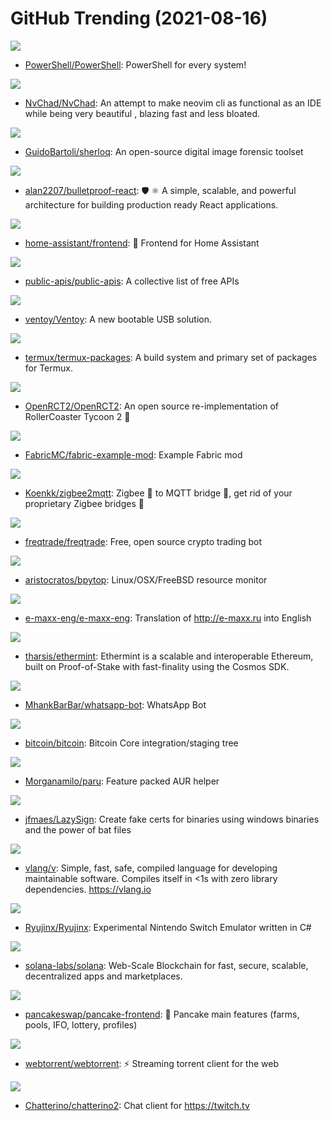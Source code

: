 # GitHub Trending (2021-08-16)

![](https://img.shields.io/badge/C%23-New%20202-green?style=flat-square&logo=appveyor)
- [PowerShell/PowerShell](https://github.com/PowerShell/PowerShell): PowerShell for every system!

![](https://img.shields.io/badge/Lua-New%2014-green?style=flat-square&logo=appveyor)
- [NvChad/NvChad](https://github.com/NvChad/NvChad): An attempt to make neovim cli as functional as an IDE while being very beautiful , blazing fast and less bloated.

![](https://img.shields.io/badge/Perl-New%2095-green?style=flat-square&logo=appveyor)
- [GuidoBartoli/sherloq](https://github.com/GuidoBartoli/sherloq): An open-source digital image forensic toolset

![](https://img.shields.io/badge/TypeScript-New%2063-green?style=flat-square&logo=appveyor)
- [alan2207/bulletproof-react](https://github.com/alan2207/bulletproof-react): 🛡️ ⚛️ A simple, scalable, and powerful architecture for building production ready React applications.

![](https://img.shields.io/badge/TypeScript-New%201-green?style=flat-square&logo=appveyor)
- [home-assistant/frontend](https://github.com/home-assistant/frontend): 🍭 Frontend for Home Assistant

![](https://img.shields.io/badge/Python-New%20607-green?style=flat-square&logo=appveyor)
- [public-apis/public-apis](https://github.com/public-apis/public-apis): A collective list of free APIs

![](https://img.shields.io/badge/C-New%20182-green?style=flat-square&logo=appveyor)
- [ventoy/Ventoy](https://github.com/ventoy/Ventoy): A new bootable USB solution.

![](https://img.shields.io/badge/Shell-New%205-green?style=flat-square&logo=appveyor)
- [termux/termux-packages](https://github.com/termux/termux-packages): A build system and primary set of packages for Termux.

![](https://img.shields.io/badge/C%2B%2B-New%201-green?style=flat-square&logo=appveyor)
- [OpenRCT2/OpenRCT2](https://github.com/OpenRCT2/OpenRCT2): An open source re-implementation of RollerCoaster Tycoon 2 🎢

![](https://img.shields.io/badge/Java-New%201-green?style=flat-square&logo=appveyor)
- [FabricMC/fabric-example-mod](https://github.com/FabricMC/fabric-example-mod): Example Fabric mod

![](https://img.shields.io/badge/JavaScript-New%201-green?style=flat-square&logo=appveyor)
- [Koenkk/zigbee2mqtt](https://github.com/Koenkk/zigbee2mqtt): Zigbee 🐝 to MQTT bridge 🌉, get rid of your proprietary Zigbee bridges 🔨

![](https://img.shields.io/badge/Python-New%209-green?style=flat-square&logo=appveyor)
- [freqtrade/freqtrade](https://github.com/freqtrade/freqtrade): Free, open source crypto trading bot

![](https://img.shields.io/badge/Python-New%2012-green?style=flat-square&logo=appveyor)
- [aristocratos/bpytop](https://github.com/aristocratos/bpytop): Linux/OSX/FreeBSD resource monitor

![](https://img.shields.io/badge/C%2B%2B-New%2029-green?style=flat-square&logo=appveyor)
- [e-maxx-eng/e-maxx-eng](https://github.com/e-maxx-eng/e-maxx-eng): Translation of http://e-maxx.ru into English

![](https://img.shields.io/badge/JavaScript-New%20233-green?style=flat-square&logo=appveyor)
- [tharsis/ethermint](https://github.com/tharsis/ethermint): Ethermint is a scalable and interoperable Ethereum, built on Proof-of-Stake with fast-finality using the Cosmos SDK.

![](https://img.shields.io/badge/JavaScript-New%202-green?style=flat-square&logo=appveyor)
- [MhankBarBar/whatsapp-bot](https://github.com/MhankBarBar/whatsapp-bot): WhatsApp Bot

![](https://img.shields.io/badge/C%2B%2B-New%2087-green?style=flat-square&logo=appveyor)
- [bitcoin/bitcoin](https://github.com/bitcoin/bitcoin): Bitcoin Core integration/staging tree

![](https://img.shields.io/badge/Rust-New%206-green?style=flat-square&logo=appveyor)
- [Morganamilo/paru](https://github.com/Morganamilo/paru): Feature packed AUR helper

![](https://img.shields.io/badge/Batchfile-New%2042-green?style=flat-square&logo=appveyor)
- [jfmaes/LazySign](https://github.com/jfmaes/LazySign): Create fake certs for binaries using windows binaries and the power of bat files

![](https://img.shields.io/badge/V-New%2016-green?style=flat-square&logo=appveyor)
- [vlang/v](https://github.com/vlang/v): Simple, fast, safe, compiled language for developing maintainable software. Compiles itself in <1s with zero library dependencies. https://vlang.io

![](https://img.shields.io/badge/C%23-New%209-green?style=flat-square&logo=appveyor)
- [Ryujinx/Ryujinx](https://github.com/Ryujinx/Ryujinx): Experimental Nintendo Switch Emulator written in C#

![](https://img.shields.io/badge/Rust-New%2019-green?style=flat-square&logo=appveyor)
- [solana-labs/solana](https://github.com/solana-labs/solana): Web-Scale Blockchain for fast, secure, scalable, decentralized apps and marketplaces.

![](https://img.shields.io/badge/TypeScript-New%2018-green?style=flat-square&logo=appveyor)
- [pancakeswap/pancake-frontend](https://github.com/pancakeswap/pancake-frontend): 🥞 Pancake main features (farms, pools, IFO, lottery, profiles)

![](https://img.shields.io/badge/JavaScript-New%2045-green?style=flat-square&logo=appveyor)
- [webtorrent/webtorrent](https://github.com/webtorrent/webtorrent): ⚡️ Streaming torrent client for the web

![](https://img.shields.io/badge/C%2B%2B-New%200-green?style=flat-square&logo=appveyor)
- [Chatterino/chatterino2](https://github.com/Chatterino/chatterino2): Chat client for https://twitch.tv

